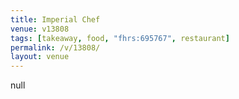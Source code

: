 ```yaml
---
title: Imperial Chef
venue: v13808
tags: [takeaway, food, "fhrs:695767", restaurant]
permalink: /v/13808/
layout: venue
---
```

null